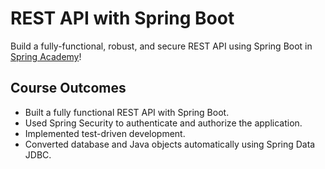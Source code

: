 # REST API with Spring Boot

Build a fully-functional, robust, and secure REST API using Spring Boot in [Spring Academy](https://spring.academy/)!

## Course Outcomes

  - Built a fully functional REST API with Spring Boot.
  - Used Spring Security to authenticate and authorize the application.
  - Implemented test-driven development.
  - Converted database and Java objects automatically using Spring Data JDBC.
